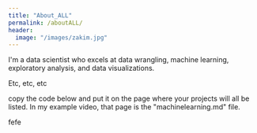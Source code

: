 ```yaml
---
title: "About_ALL"
permalink: /aboutALL/
header:
  image: "/images/zakim.jpg"
---
```


I'm a data scientist who excels at data wrangling, machine learning, exploratory analysis, and data visualizations.

Etc, etc, etc

copy the code below and put it on the page where your projects will all be listed.
In my example video, that page is the "machinelearning.md" file.

fefe
